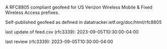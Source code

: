 

A RFC8805 compliant geofeed for US Verizon Wireless Mobile & Fixed Wireless Access prefixes.

Self-published geofeed as defined in datatracker.ietf.org/doc/html/rfc8805

last update of feed.csv (rfc3339): 2023-09-05T10:30:00-04:00

last review (rfc3339): 2023-09-05T10:30:00-04:00
